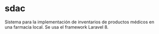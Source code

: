 # sdac
Sistema para la implementación de inventarios de productos médicos en una farmacia local. Se usa el framework Laravel 8.
